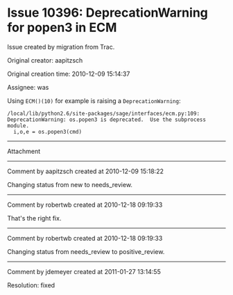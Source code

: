 # Issue 10396: DeprecationWarning for popen3 in ECM

Issue created by migration from Trac.

Original creator: aapitzsch

Original creation time: 2010-12-09 15:14:37

Assignee: was

Using `ECM()(10)` for example is raising a `DeprecationWarning`: 

```
/local/lib/python2.6/site-packages/sage/interfaces/ecm.py:109: DeprecationWarning: os.popen3 is deprecated.  Use the subprocess module.
  i,o,e = os.popen3(cmd)
```



---

Attachment


---

Comment by aapitzsch created at 2010-12-09 15:18:22

Changing status from new to needs_review.


---

Comment by robertwb created at 2010-12-18 09:19:33

That's the right fix.


---

Comment by robertwb created at 2010-12-18 09:19:33

Changing status from needs_review to positive_review.


---

Comment by jdemeyer created at 2011-01-27 13:14:55

Resolution: fixed

